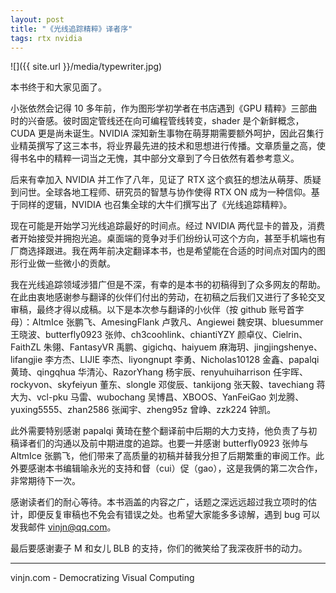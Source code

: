 ```yaml
---
layout: post
title: "《光线追踪精粹》译者序"
tags: rtx nvidia
---
```


![]({{ site.url }}/media/typewriter.jpg)

本书终于和大家见面了。

小张依然会记得 10 多年前，作为图形学初学者在书店遇到《GPU 精粹》三部曲时的兴奋感。彼时固定管线还在向可编程管线转变，shader 是个新鲜概念，CUDA 更是尚未诞生。NVIDIA 深知新生事物在萌芽期需要额外呵护，因此召集行业精英撰写了这三本书，将业界最先进的技术和思想进行传播。文章质量之高，使得书名中的精粹一词当之无愧，其中部分文章到了今日依然有着参考意义。

后来有幸加入 NVIDIA 并工作了八年，见证了 RTX 这个疯狂的想法从萌芽、质疑到问世。全球各地工程师、研究员的智慧与协作使得 RTX ON 成为一种信仰。基于同样的逻辑，NVIDIA 也召集全球的大牛们撰写出了《光线追踪精粹》。

现在可能是开始学习光线追踪最好的时间点。经过 NVIDIA 两代显卡的普及，消费者开始接受并拥抱光追。桌面端的竞争对手们纷纷认可这个方向，甚至手机端也有厂商选择跟进。我在两年前决定翻译本书，也是希望能在合适的时间点对国内的图形行业做一些微小的贡献。

我在光线追踪领域涉猎广但是不深，有幸的是本书的初稿得到了众多网友的帮助。在此由衷地感谢参与翻译的伙伴们付出的劳动，在初稿之后我们又进行了多轮交叉审稿，最终才得以成稿。以下是本次参与翻译的小伙伴（按 github 账号首字母）：AltmIce 张鹏飞、AmesingFlank 卢敦凡、Angiewei 魏安琪、bluesummer 王晓波、butterfly0923 张帅、ch3coohlink、chiantiYZY 颜卓仪、Cielrin、FaithZL  朱翎、FantasyVR 禹鹏、gigichq、haiyuem 麻海玥、jingjingshenye、lifangjie 李方杰、LIJIE 李杰、liyongnupt 李勇、Nicholas10128 金鑫、papalqi 黄琦、qingqhua 华清沁、RazorYhang 杨宇辰、renyuhuiharrison 任宇晖、rockyvon、skyfeiyun 董东、slongle 邓俊辰、tankijong 张天毅、tavechiang 蒋大为、vcl-pku 马雷、wubochang 吴博昌、XBOOS、YanFeiGao 刘龙腾、yuxing5555、zhan2586 张闻宇、zheng95z 曾峥、zzk224 钟凯。

此外需要特别感谢 papalqi 黄琦在整个翻译前中后期的大力支持，他负责了与初稿译者们的沟通以及前中期进度的追踪。也要一并感谢 butterfly0923 张帅与 AltmIce 张鹏飞，他们带来了高质量的初稿并替我分担了后期繁重的审阅工作。此外要感谢本书编辑喻永光的支持和督（cui）促（gao），这是我俩的第二次合作，非常期待下一次。

感谢读者们的耐心等待。本书涵盖的内容之广，话题之深远远超过我立项时的估计，即便反复审稿也不免会有错误之处。也希望大家能多多谅解，遇到 bug 可以发我邮件 vinjn@qq.com。

最后要感谢妻子 M 和女儿 BLB 的支持，你们的微笑给了我深夜肝书的动力。

----

vinjn.com - Democratizing Visual Computing